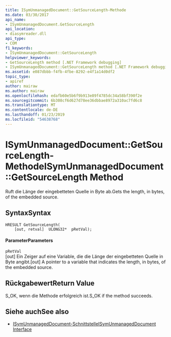 ```yaml
---
title: ISymUnmanagedDocument::GetSourceLength-Methode
ms.date: 03/30/2017
api_name:
- ISymUnmanagedDocument.GetSourceLength
api_location:
- diasymreader.dll
api_type:
- COM
f1_keywords:
- ISymUnmanagedDocument::GetSourceLength
helpviewer_keywords:
- GetSourceLength method [.NET Framework debugging]
- ISymUnmanagedDocument::GetSourceLength method [.NET Framework debugging]
ms.assetid: e087dbbb-f4fb-4fbe-8292-e4f1a14d0df2
topic_type:
- apiref
author: mairaw
ms.author: mairaw
ms.openlocfilehash: edafb60e5b6f9b913e89f4785dc34a58bf390f2e
ms.sourcegitcommit: 6b308cf6d627d78ee36dbbae8972a310ac7fd6c8
ms.translationtype: MT
ms.contentlocale: de-DE
ms.lasthandoff: 01/23/2019
ms.locfileid: "54638768"
---
```

# <a name="isymunmanageddocumentgetsourcelength-method"></a><span data-ttu-id="d7a02-102">ISymUnmanagedDocument::GetSourceLength-Methode</span><span class="sxs-lookup"><span data-stu-id="d7a02-102">ISymUnmanagedDocument::GetSourceLength Method</span></span>
<span data-ttu-id="d7a02-103">Ruft die Länge der eingebetteten Quelle in Byte ab.</span><span class="sxs-lookup"><span data-stu-id="d7a02-103">Gets the length, in bytes, of the embedded source.</span></span>  
  
## <a name="syntax"></a><span data-ttu-id="d7a02-104">Syntax</span><span class="sxs-lookup"><span data-stu-id="d7a02-104">Syntax</span></span>  
  
```  
HRESULT GetSourceLength(  
    [out, retval]  ULONG32*  pRetVal);  
```  
  
#### <a name="parameters"></a><span data-ttu-id="d7a02-105">Parameter</span><span class="sxs-lookup"><span data-stu-id="d7a02-105">Parameters</span></span>  
 `pRetVal`  
 <span data-ttu-id="d7a02-106">[out] Ein Zeiger auf eine Variable, die die Länge der eingebetteten Quelle in Byte angibt.</span><span class="sxs-lookup"><span data-stu-id="d7a02-106">[out] A pointer to a variable that indicates the length, in bytes, of the embedded source.</span></span>  
  
## <a name="return-value"></a><span data-ttu-id="d7a02-107">Rückgabewert</span><span class="sxs-lookup"><span data-stu-id="d7a02-107">Return Value</span></span>  
 <span data-ttu-id="d7a02-108">S_OK, wenn die Methode erfolgreich ist.</span><span class="sxs-lookup"><span data-stu-id="d7a02-108">S_OK if the method succeeds.</span></span>  
  
## <a name="see-also"></a><span data-ttu-id="d7a02-109">Siehe auch</span><span class="sxs-lookup"><span data-stu-id="d7a02-109">See also</span></span>
- [<span data-ttu-id="d7a02-110">ISymUnmanagedDocument-Schnittstelle</span><span class="sxs-lookup"><span data-stu-id="d7a02-110">ISymUnmanagedDocument Interface</span></span>](../../../../docs/framework/unmanaged-api/diagnostics/isymunmanageddocument-interface.md)
